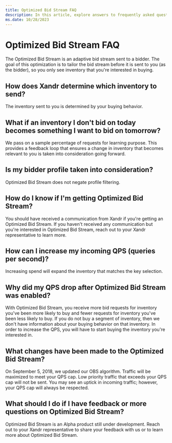 ```yaml
---
title: Optimized Bid Stream FAQ
description: In this article, explore answers to frequently asked questions (FAQs) about optimized bid stream.
ms.date: 10/28/2023
---
```


# Optimized Bid Stream FAQ

The Optimized Bid Stream is an adaptive bid stream sent to a bidder. The goal of this optimization is to tailor the bid stream before it is sent to you (as the bidder), so you only see inventory that you're interested in buying.

## How does Xandr determine which inventory to send?

The inventory sent to you is determined by your buying behavior.

## What if an inventory I don't bid on today becomes something I want to bid on tomorrow?

We pass on a sample percentage of requests for learning purpose. This provides a feedback loop that ensures a change in inventory that becomes relevant to you is taken into consideration going forward.

## Is my bidder profile taken into consideration?

Optimized Bid Stream does not negate profile filtering.

## How do I know if I'm getting Optimized Bid Stream?

You should have received a communication from Xandr if you're getting an Optimized Bid Stream. If you haven't received any communication but you're interested in Optimized Bid Stream, reach out to your Xandr representative to learn more.

## How can I increase my incoming QPS (queries per second)?

Increasing spend will expand the inventory that matches the key selection.

## Why did my QPS drop after Optimized Bid Stream was enabled?

With Optimized Bid Stream, you receive more bid requests for inventory you've been more likely to buy and fewer requests for inventory you've been less likely to buy. If you do not buy a segment of inventory, then we don't have information about your buying behavior on that inventory. In order to increase the QPS, you will have to start buying the inventory you're interested in.

## What changes have been made to the Optimized Bid Stream?

On September 5, 2018, we updated our OBS algorithm. Traffic will be maximized to meet your QPS cap. Low priority traffic that exceeds your QPS cap will not be sent. You may see an uptick in incoming traffic; however, your QPS cap will always be respected.

## What should I do if I have feedback or more questions on Optimized Bid Stream?

Optimized Bid Stream is an Alpha product still under development. Reach out to your Xandr representative to share your feedback with us or to learn more about Optimized Bid Stream.
